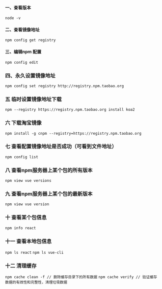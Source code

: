 #### 一、查看版本
`node -v`
#### 二、查看镜像地址
`npm config get registry`
#### 三、编辑npm 配置
`npm config edit`
### 四、永久设置镜像地址
`npm config set registry http://registry.npm.taobao.org`
### 五 临时设置镜像地址下载
`npm --registry https://registry.npm.taobao.org install koa2`
### 六 下载淘宝镜像
`npm install -g cnpm --registry=https://registry.npm.taobao.org`
### 七 查看配置镜像地址是否成功（可看到文件地址）
`npm config list`
### 八 查看npm服务器上某个包的所有版本
`npm view vue versions`
### 九 查看npm服务器上某个包的最新版本
`npm view vue version`
### 十 查看某个包信息
`npm info react`
### 十一 查看本地包信息
`npm ls react`
`npm ls vue-cli`
### 十二 清理缓存
`npm cache clean -f // 删除缓存目录下的所有数据`
`npm cache verify // 验证缓存数据的有效性和完整性，清理垃圾数据`
